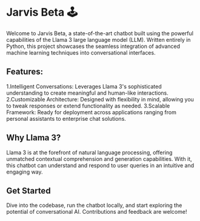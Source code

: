 # Jarvis Beta 🕹️

Welcome to Jarvis Beta, a state-of-the-art chatbot built using the powerful capabilities of the Llama 3 large language model (LLM). Written entirely in Python, this project showcases the seamless integration of advanced machine learning techniques into conversational interfaces.

## Features:
  1.Intelligent Conversations: Leverages Llama 3's sophisticated understanding to create meaningful and human-like interactions.
  2.Customizable Architecture: Designed with flexibility in mind, allowing you to tweak responses or extend functionality as needed.
  3.Scalable Framework: Ready for deployment across applications ranging from personal assistants to enterprise chat solutions.

## Why Llama 3?
Llama 3 is at the forefront of natural language processing, offering unmatched contextual comprehension and generation capabilities. With it, this chatbot can       understand and respond to user queries in an intuitive and engaging way.

## Get Started
Dive into the codebase, run the chatbot locally, and start exploring the potential of conversational AI. Contributions and feedback are welcome!
